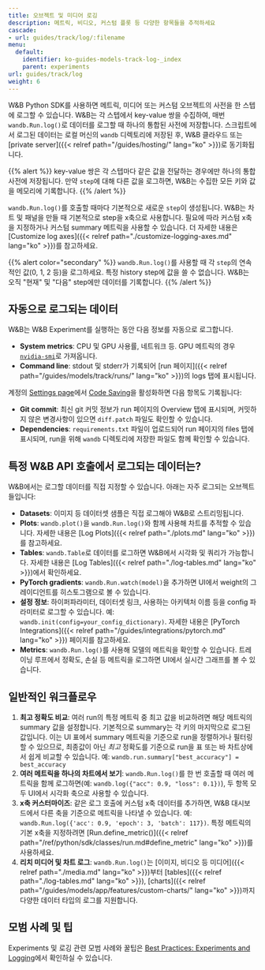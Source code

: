 ```yaml
---
title: 오브젝트 및 미디어 로깅
description: 메트릭, 비디오, 커스텀 플롯 등 다양한 항목들을 추적하세요
cascade:
- url: guides/track/log/:filename
menu:
  default:
    identifier: ko-guides-models-track-log-_index
    parent: experiments
url: guides/track/log
weight: 6
---
```


W&B Python SDK를 사용하면 메트릭, 미디어 또는 커스텀 오브젝트의 사전을 한 스텝에 로그할 수 있습니다. W&B는 각 스텝에서 key-value 쌍을 수집하여, 매번 `wandb.Run.log()`로 데이터를 로그할 때 하나의 통합된 사전에 저장합니다. 스크립트에서 로그된 데이터는 로컬 머신의 `wandb` 디렉토리에 저장된 후, W&B 클라우드 또는 [private server]({{< relref path="/guides/hosting/" lang="ko" >}})로 동기화됩니다.

{{% alert %}}
key-value 쌍은 각 스텝마다 같은 값을 전달하는 경우에만 하나의 통합 사전에 저장됩니다. 만약 `step`에 대해 다른 값을 로그하면, W&B는 수집한 모든 키와 값을 메모리에 기록합니다.
{{% /alert %}}

`wandb.Run.log()`를 호출할 때마다 기본적으로 새로운 `step`이 생성됩니다. W&B는 차트 및 패널을 만들 때 기본적으로 step을 x축으로 사용합니다. 필요에 따라 커스텀 x축을 지정하거나 커스텀 summary 메트릭을 사용할 수 있습니다. 더 자세한 내용은 [Customize log axes]({{< relref path="./customize-logging-axes.md" lang="ko" >}})를 참고하세요.

{{% alert color="secondary" %}}
`wandb.Run.log()`를 사용할 때 각 `step`의 연속적인 값(0, 1, 2 등)을 로그하세요. 특정 history step에 값을 쓸 수 없습니다. W&B는 오직 "현재" 및 "다음" step에만 데이터를 기록합니다.
{{% /alert %}}


## 자동으로 로그되는 데이터

W&B는 W&B Experiment를 실행하는 동안 다음 정보를 자동으로 로그합니다.

* **System metrics**: CPU 및 GPU 사용률, 네트워크 등. GPU 메트릭의 경우 [`nvidia-smi`](https://developer.nvidia.com/nvidia-system-management-interface)로 가져옵니다.
* **Command line**: stdout 및 stderr가 기록되어 [run 페이지]({{< relref path="/guides/models/track/runs/" lang="ko" >}})의 logs 탭에 표시됩니다.

계정의 [Settings page](https://wandb.ai/settings)에서 [Code Saving](https://wandb.me/code-save-colab)을 활성화하면 다음 항목도 기록됩니다:

* **Git commit**: 최신 git 커밋 정보가 run 페이지의 Overview 탭에 표시되며, 커밋하지 않은 변경사항이 있으면 `diff.patch` 파일도 확인할 수 있습니다.
* **Dependencies**: `requirements.txt` 파일이 업로드되어 run 페이지의 files 탭에 표시되며, run을 위해 `wandb` 디렉토리에 저장한 파일도 함께 확인할 수 있습니다.


## 특정 W&B API 호출에서 로그되는 데이터는?

W&B에서는 로그할 데이터를 직접 지정할 수 있습니다. 아래는 자주 로그되는 오브젝트들입니다:

* **Datasets**: 이미지 등 데이터셋 샘플은 직접 로그해야 W&B로 스트리밍됩니다.
* **Plots**: `wandb.plot()`을 `wandb.Run.log()`와 함께 사용해 차트를 추적할 수 있습니다. 자세한 내용은 [Log Plots]({{< relref path="./plots.md" lang="ko" >}})를 참고하세요.
* **Tables**: `wandb.Table`로 데이터를 로그하면 W&B에서 시각화 및 쿼리가 가능합니다. 자세한 내용은 [Log Tables]({{< relref path="./log-tables.md" lang="ko" >}})에서 확인하세요.
* **PyTorch gradients**: `wandb.Run.watch(model)`을 추가하면 UI에서 weight의 그레이디언트를 히스토그램으로 볼 수 있습니다.
* **설정 정보**: 하이퍼파라미터, 데이터셋 링크, 사용하는 아키텍처 이름 등을 config 파라미터로 로그할 수 있습니다. 예: `wandb.init(config=your_config_dictionary)`. 자세한 내용은 [PyTorch Integrations]({{< relref path="/guides/integrations/pytorch.md" lang="ko" >}}) 페이지를 참고하세요.
* **Metrics**: `wandb.Run.log()`를 사용해 모델의 메트릭을 확인할 수 있습니다. 트레이닝 루프에서 정확도, 손실 등 메트릭을 로그하면 UI에서 실시간 그래프를 볼 수 있습니다.


## 일반적인 워크플로우

1. **최고 정확도 비교**: 여러 run의 특정 메트릭 중 최고 값을 비교하려면 해당 메트릭의 summary 값을 설정합니다. 기본적으로 summary는 각 키의 마지막으로 로그된 값입니다. 이는 UI 표에서 summary 메트릭을 기준으로 run을 정렬하거나 필터링할 수 있으므로, 최종값이 아닌 _최고_ 정확도를 기준으로 run을 표 또는 바 차트상에서 쉽게 비교할 수 있습니다. 예: `wandb.run.summary["best_accuracy"] = best_accuracy`
2. **여러 메트릭을 하나의 차트에서 보기**: `wandb.Run.log()`를 한 번 호출할 때 여러 메트릭을 함께 로그하면(예: `wandb.log({"acc": 0.9, "loss": 0.1})`), 두 항목 모두 UI에서 시각화 축으로 사용할 수 있습니다.
3. **x축 커스터마이즈**: 같은 로그 호출에 커스텀 x축 데이터를 추가하면, W&B 대시보드에서 다른 축을 기준으로 메트릭을 나타낼 수 있습니다. 예: `wandb.Run.log({'acc': 0.9, 'epoch': 3, 'batch': 117})`. 특정 메트릭의 기본 x축을 지정하려면 [Run.define_metric()]({{< relref path="/ref/python/sdk/classes/run.md#define_metric" lang="ko" >}})를 사용하세요.
4. **리치 미디어 및 차트 로그**: `wandb.Run.log()`는 [이미지, 비디오 등 미디어]({{< relref path="./media.md" lang="ko" >}})부터 [tables]({{< relref path="./log-tables.md" lang="ko" >}}), [charts]({{< relref path="/guides/models/app/features/custom-charts/" lang="ko" >}})까지 다양한 데이터 타입의 로그를 지원합니다.

## 모범 사례 및 팁

Experiments 및 로깅 관련 모범 사례와 꿀팁은 [Best Practices: Experiments and Logging](https://wandb.ai/wandb/pytorch-lightning-e2e/reports/W-B-Best-Practices-Guide--VmlldzozNTU1ODY1#w&b-experiments-and-logging)에서 확인하실 수 있습니다.